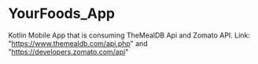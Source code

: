 # YourFoods_App
Kotlin Mobile App that is consuming TheMealDB Api and Zomato API. Link: "https://www.themealdb.com/api.php" and "https://developers.zomato.com/api"

